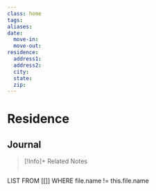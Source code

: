 ```yaml
---
class: home
tags:
aliases:
date:
  move-in:
  move-out:
residence:
  address1:
  address2:
  city:
  state:
  zip:
---
```

# Residence

## Journal

> [!Info]+ Related Notes
>```dataview
LIST  FROM [[]] WHERE file.name != this.file.name
>```